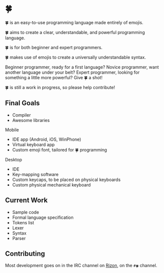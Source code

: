 ﻿# 🍀

🍀 is an easy-to-use programming language made entirely of emojis.

🍀 aims to create a clear, understandable, and powerful programming language.

🍀 is for both beginner and expert programmers. 

🍀 makes use of emojis to create a universally understandable syntax.


Beginner programmer, ready for a first language?
Novice programmer, want another language under your belt?
Expert programmer, looking for something a little more powerful?
Give 🍀 a shot!

🍀 is still a work in progress, so please help contribute!

## Final Goals
- Compiler
- Awesome libraries

Mobile
- IDE app (Android, iOS, WinPhone)
- Virtual keyboard app
- Custom emoji font, tailored for 🍀 programming

Desktop
- IDE
- Key-mapping software
- Custom keycaps, to be placed on physical keyboards
- Custom physical mechanical keyboard

## Current Work
- Sample code
- Formal language specification
- Tokens list
- Lexer
- Syntax
- Parser

## Contributing

Most development goes on in the IRC channel on [Rizon](http://rizon.net), on the ```#🍀``` channel.
